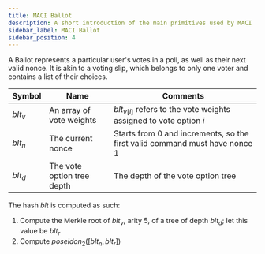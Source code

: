 ```yaml
---
title: MACI Ballot
description: A short introduction of the main primitives used by MACI
sidebar_label: MACI Ballot
sidebar_position: 4
---
```


A Ballot represents a particular user's votes in a poll, as well as their next valid nonce. It is akin to a voting slip, which belongs to only one voter and contains a list of their choices.

| Symbol    | Name                       | Comments                                                                   |
| --------- | -------------------------- | -------------------------------------------------------------------------- |
| $blt_{v}$ | An array of vote weights   | $blt_{v[i]}$ refers to the vote weights assigned to vote option $i$        |
| $blt_n$   | The current nonce          | Starts from 0 and increments, so the first valid command must have nonce 1 |
| $blt_d$   | The vote option tree depth | The depth of the vote option tree                                          |

The hash $blt$ is computed as such:

1. Compute the Merkle root of $blt_v$, arity 5, of a tree of depth $blt_d$; let this value be $blt_r$
2. Compute $poseidon_2([blt_n, blt_r])$
